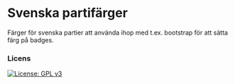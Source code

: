 # Svenska partifärger

Färger för svenska partier att använda ihop med t.ex. bootstrap för att sätta färg på badges.


### Licens
[![License: GPL v3](https://img.shields.io/badge/License-GPL%20v3-blue.svg)](https://www.gnu.org/licenses/gpl-3.0)
